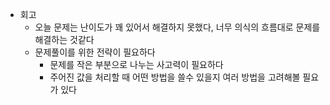 
- 회고
	- 오늘 문제는 난이도가 꽤 있어서 해결하지 못했다, 너무 의식의 흐름대로 문제를 해결하는 것같다
    - 문제풀이를 위한 전략이 필요하다
        - 문제를 작은 부분으로 나누는 사고력이 필요하다
        - 주어진 값을 처리할 때 어떤 방법을 쓸수 있을지 여러 방법을 고려해볼 필요가 있다



